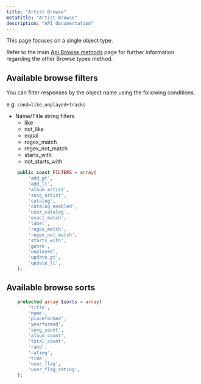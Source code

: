 ```yaml
---
title: "Artist Browse"
metaTitle: "Artist Browse"
description: "API documentation"
---
```


This page focuses on a single object type.

Refer to the main [Api Browse methods](https://ampache.org/api/api-browse) page for further information regarding the other Browse types method.

## Available browse filters

You can filter responses by the object name using the following conditions.

e.g. `cond=like,unplayed+tracks`

* Name/Title string filters
  * like
  * not_like
  * equal
  * regex_match
  * regex_not_match
  * starts_with
  * not_starts_with

```PHP
    public const FILTERS = array(
        'add_gt',
        'add_lt',
        'album_artist',
        'song_artist',
        'catalog',
        'catalog_enabled',
        'user_catalog',
        'exact_match',
        'label',
        'regex_match',
        'regex_not_match',
        'starts_with',
        'genre',
        'unplayed',
        'update_gt',
        'update_lt',
    );
```

## Available browse sorts

```PHP
    protected array $sorts = array(
        'title',
        'name',
        'placeformed',
        'yearformed',
        'song_count',
        'album_count',
        'total_count',
        'rand',
        'rating',
        'time',
        'user_flag',
        'user_flag_rating',
    );
```
